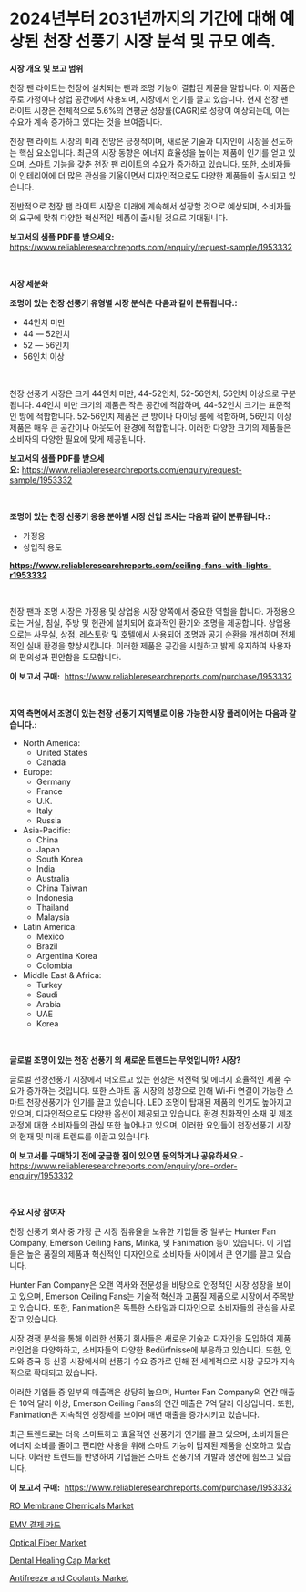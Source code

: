 <p><h1>2024년부터 2031년까지의 기간에 대해 예상된 천장 선풍기 시장 분석 및 규모 예측.</h1></p><p><strong>시장 개요 및 보고 범위</strong></p>
<p><p>천장 팬 라이트는 천장에 설치되는 팬과 조명 기능이 결합된 제품을 말합니다. 이 제품은 주로 가정이나 상업 공간에서 사용되며, 시장에서 인기를 끌고 있습니다. 현재 천장 팬 라이트 시장은 전체적으로 5.6%의 연평균 성장률(CAGR)로 성장이 예상되는데, 이는 수요가 계속 증가하고 있다는 것을 보여줍니다.</p><p>천장 팬 라이트 시장의 미래 전망은 긍정적이며, 새로운 기술과 디자인이 시장을 선도하는 핵심 요소입니다. 최근의 시장 동향은 에너지 효율성을 높이는 제품이 인기를 얻고 있으며, 스마트 기능을 갖춘 천장 팬 라이트의 수요가 증가하고 있습니다. 또한, 소비자들이 인테리어에 더 많은 관심을 기울이면서 디자인적으로도 다양한 제품들이 출시되고 있습니다.</p><p>전반적으로 천장 팬 라이트 시장은 미래에 계속해서 성장할 것으로 예상되며, 소비자들의 요구에 맞춰 다양한 혁신적인 제품이 출시될 것으로 기대됩니다.</p></p>
<p><strong>보고서의 샘플 PDF를 받으세요:</strong> <a href="https://www.reliableresearchreports.com/enquiry/request-sample/1953332">https://www.reliableresearchreports.com/enquiry/request-sample/1953332</a></p>
<p>&nbsp;</p>
<p><strong>시장 세분화</strong></p>
<p><strong>조명이 있는 천장 선풍기 유형별 시장 분석은 다음과 같이 분류됩니다.:</strong></p>
<p><ul><li>44인치 미만</li><li>44 — 52인치</li><li>52 — 56인치</li><li>56인치 이상</li></ul></p>
<p>&nbsp;</p>
<p><p>천장 선풍기 시장은 크게 44인치 미만, 44-52인치, 52-56인치, 56인치 이상으로 구분됩니다. 44인치 미만 크기의 제품은 작은 공간에 적합하며, 44-52인치 크기는 표준적인 방에 적합합니다. 52-56인치 제품은 큰 방이나 다이닝 룸에 적합하며, 56인치 이상 제품은 매우 큰 공간이나 아웃도어 환경에 적합합니다. 이러한 다양한 크기의 제품들은 소비자의 다양한 필요에 맞게 제공됩니다.</p></p>
<p><strong>보고서의 샘플 PDF를 받으세요:</strong>&nbsp;<a href="https://www.reliableresearchreports.com/enquiry/request-sample/1953332">https://www.reliableresearchreports.com/enquiry/request-sample/1953332</a></p>
<p>&nbsp;</p>
<p><strong> 조명이 있는 천장 선풍기 응용 분야별 시장 산업 조사는 다음과 같이 분류됩니다.:</strong></p>
<p><ul><li>가정용</li><li>상업적 용도</li></ul></p>
<p><strong><a href="https://www.reliableresearchreports.com/ceiling-fans-with-lights-r1953332">https://www.reliableresearchreports.com/ceiling-fans-with-lights-r1953332</a></strong></p>
<p>&nbsp;</p>
<p><p>천장 팬과 조명 시장은 가정용 및 상업용 시장 양쪽에서 중요한 역할을 합니다. 가정용으로는 거실, 침실, 주방 및 현관에 설치되어 효과적인 환기와 조명을 제공합니다. 상업용으로는 사무실, 상점, 레스토랑 및 호텔에서 사용되어 조명과 공기 순환을 개선하며 전체적인 실내 환경을 향상시킵니다. 이러한 제품은 공간을 시원하고 밝게 유지하여 사용자의 편의성과 편안함을 도모합니다.</p></p>
<p><strong>이 보고서 구매:</strong>&nbsp; <a href="https://www.reliableresearchreports.com/purchase/1953332">https://www.reliableresearchreports.com/purchase/1953332</a></p>
<p>&nbsp;</p>
<p><strong>지역 측면에서 조명이 있는 천장 선풍기 지역별로 이용 가능한 시장 플레이어는 다음과 같습니다.:</strong></p>
<p><ul>
    <li>
        North America:
        <ul>
            <li>United States</li>
            <li>Canada</li>
        </ul>
    </li>
    <li>
        Europe:
        <ul>
            <li>Germany</li>
            <li>France</li>
            <li>U.K.</li>
            <li>Italy</li>
            <li>Russia</li>
        </ul>
    </li>
    <li>
        Asia-Pacific:
        <ul>
            <li>China</li>
            <li>Japan</li>
            <li>South Korea</li>
            <li>India</li>
            <li>Australia</li>
            <li>China Taiwan</li>
            <li>Indonesia</li>
            <li>Thailand</li>
            <li>Malaysia</li>
        </ul>
    </li>
    <li>
        Latin America:
        <ul>
            <li>Mexico</li>
            <li>Brazil</li>
            <li>Argentina Korea</li>
            <li>Colombia</li>
        </ul>
    </li>
    <li>
        Middle East & Africa:
        <ul>
            <li>Turkey</li>
            <li>Saudi</li>
            <li>Arabia</li>
            <li>UAE</li>
            <li>Korea</li>
        </ul>
    </li>
    </ul></p>
<p>&nbsp;</p>
<p><strong>글로벌 조명이 있는 천장 선풍기 의 새로운 트렌드는 무엇입니까? 시장?</strong></p>
<p><p>글로벌 천장선풍기 시장에서 떠오르고 있는 현상은 저전력 및 에너지 효율적인 제품 수요가 증가하는 것입니다. 또한 스마트 홈 시장의 성장으로 인해 Wi-Fi 연결이 가능한 스마트 천장선풍기가 인기를 끌고 있습니다. LED 조명이 탑재된 제품의 인기도 높아지고 있으며, 디자인적으로도 다양한 옵션이 제공되고 있습니다. 환경 친화적인 소재 및 제조과정에 대한 소비자들의 관심 또한 늘어나고 있으며, 이러한 요인들이 천장선풍기 시장의 현재 및 미래 트렌드를 이끌고 있습니다.</p></p>
<p><strong>이 보고서를 구매하기 전에 궁금한 점이 있으면 문의하거나 공유하세요.</strong>- <a href="https://www.reliableresearchreports.com/enquiry/pre-order-enquiry/1953332">https://www.reliableresearchreports.com/enquiry/pre-order-enquiry/1953332</a></p>
<p>&nbsp;</p>
<p><strong>주요 시장 참여자</strong></p>
<p><p>천장 선풍기 회사 중 가장 큰 시장 점유율을 보유한 기업들 중 일부는 Hunter Fan Company, Emerson Ceiling Fans, Minka, 및 Fanimation 등이 있습니다. 이 기업들은 높은 품질의 제품과 혁신적인 디자인으로 소비자들 사이에서 큰 인기를 끌고 있습니다. </p><p>Hunter Fan Company은 오랜 역사와 전문성을 바탕으로 안정적인 시장 성장을 보이고 있으며, Emerson Ceiling Fans는 기술적 혁신과 고품질 제품으로 시장에서 주목받고 있습니다. 또한, Fanimation은 독특한 스타일과 디자인으로 소비자들의 관심을 사로잡고 있습니다.</p><p>시장 경쟁 분석을 통해 이러한 선풍기 회사들은 새로운 기술과 디자인을 도입하여 제품 라인업을 다양화하고, 소비자들의 다양한 Bedürfnisse에 부응하고 있습니다. 또한, 인도와 중국 등 신흥 시장에서의 선풍기 수요 증가로 인해 전 세계적으로 시장 규모가 지속적으로 확대되고 있습니다.</p><p>이러한 기업들 중 일부의 매출액은 상당히 높으며, Hunter Fan Company의 연간 매출은 10억 달러 이상, Emerson Ceiling Fans의 연간 매출은 7억 달러 이상입니다. 또한, Fanimation은 지속적인 성장세를 보이며 매년 매출을 증가시키고 있습니다.</p><p>최근 트렌드로는 더욱 스마트하고 효율적인 선풍기가 인기를 끌고 있으며, 소비자들은 에너지 소비를 줄이고 편리한 사용을 위해 스마트 기능이 탑재된 제품을 선호하고 있습니다. 이러한 트렌드를 반영하여 기업들은 스마트 선풍기의 개발과 생산에 힘쓰고 있습니다.</p></p>
<p><strong>이 보고서 구매:</strong>&nbsp;&nbsp;<a href="https://www.reliableresearchreports.com/purchase/1953332">https://www.reliableresearchreports.com/purchase/1953332</a></p>
<p><p><a href="https://issuu.com/reportprime-2/docs/ro-membrane-chemicals-market-size-2030.pptx">RO Membrane Chemicals Market</a></p><p><a href="https://github.com/Skyleitney456456/Market-Research-Report-List-1/blob/main/611238323985.md">EMV 결제 카드</a></p><p><a href="https://github.com/bmorecock/Market-Research-Report-List-2/blob/main/optical-fiber-market.md">Optical Fiber Market</a></p><p><a href="https://github.com/Krish2023na/Market-Research-Report-List-4/blob/main/dental-healing-cap-market.md">Dental Healing Cap Market</a></p><p><a href="https://issuu.com/reportprime-2/docs/antifreeze-and-coolants-market-size-2030.pptx">Antifreeze and Coolants Market</a></p></p>